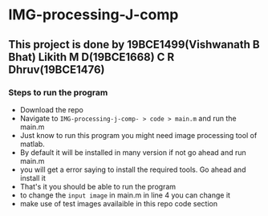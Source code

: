 # IMG-processing-J-comp

## This project is done by 19BCE1499(Vishwanath B Bhat)  Likith M D(19BCE1668)  C R Dhruv(19BCE1476)

### Steps to run the program
* Download the repo
* Navigate to ```IMG-processing-j-comp- > code > main.m``` and run the main.m
* Just know to run this program you might need image processing tool of matlab. 
* By default it will be installed in many version if not go ahead and run main.m 
* you will get a error saying to install the required tools. Go ahead and install it 
* That's it you should be able to run the program
* to change the ```input image``` in main.m in line 4 you can change it 
* make use of test images availaible in this repo code section 


